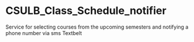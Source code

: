 # CSULB_Class_Schedule_notifier
Service for selecting courses from the upcoming semesters and notifying a phone number via sms Textbelt
